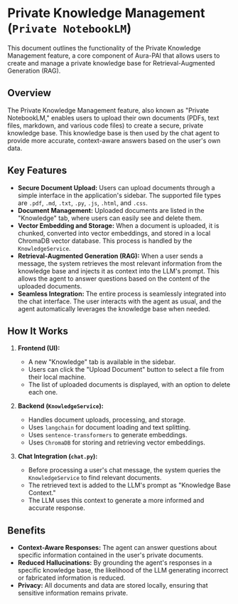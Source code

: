 # Private Knowledge Management (`Private NotebookLM`)

This document outlines the functionality of the Private Knowledge Management feature, a core component of Aura-PAI that allows users to create and manage a private knowledge base for Retrieval-Augmented Generation (RAG).

## Overview

The Private Knowledge Management feature, also known as "Private NotebookLM," enables users to upload their own documents (PDFs, text files, markdown, and various code files) to create a secure, private knowledge base. This knowledge base is then used by the chat agent to provide more accurate, context-aware answers based on the user's own data.

## Key Features

*   **Secure Document Upload:** Users can upload documents through a simple interface in the application's sidebar. The supported file types are `.pdf`, `.md`, `.txt`, `.py`, `.js`, `.html`, and `.css`.
*   **Document Management:** Uploaded documents are listed in the "Knowledge" tab, where users can easily see and delete them.
*   **Vector Embedding and Storage:** When a document is uploaded, it is chunked, converted into vector embeddings, and stored in a local ChromaDB vector database. This process is handled by the `KnowledgeService`.
*   **Retrieval-Augmented Generation (RAG):** When a user sends a message, the system retrieves the most relevant information from the knowledge base and injects it as context into the LLM's prompt. This allows the agent to answer questions based on the content of the uploaded documents.
*   **Seamless Integration:** The entire process is seamlessly integrated into the chat interface. The user interacts with the agent as usual, and the agent automatically leverages the knowledge base when needed.

## How It Works

1.  **Frontend (UI):**
    *   A new "Knowledge" tab is available in the sidebar.
    *   Users can click the "Upload Document" button to select a file from their local machine.
    *   The list of uploaded documents is displayed, with an option to delete each one.

2.  **Backend (`KnowledgeService`):**
    *   Handles document uploads, processing, and storage.
    *   Uses `langchain` for document loading and text splitting.
    *   Uses `sentence-transformers` to generate embeddings.
    *   Uses `ChromaDB` for storing and retrieving vector embeddings.

3.  **Chat Integration (`chat.py`):**
    *   Before processing a user's chat message, the system queries the `KnowledgeService` to find relevant documents.
    *   The retrieved text is added to the LLM's prompt as "Knowledge Base Context."
    *   The LLM uses this context to generate a more informed and accurate response.

## Benefits

*   **Context-Aware Responses:** The agent can answer questions about specific information contained in the user's private documents.
*   **Reduced Hallucinations:** By grounding the agent's responses in a specific knowledge base, the likelihood of the LLM generating incorrect or fabricated information is reduced.
*   **Privacy:** All documents and data are stored locally, ensuring that sensitive information remains private.
